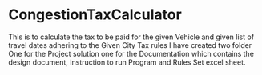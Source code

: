 # CongestionTaxCalculator
This is to calculate the tax to be paid for the given Vehicle and given list of travel dates adhering to the Given City Tax rules 
I have created two folder
  One for the Project solution
  one for the Documentation which contains the design document, Instruction to run Program and Rules Set excel sheet.
